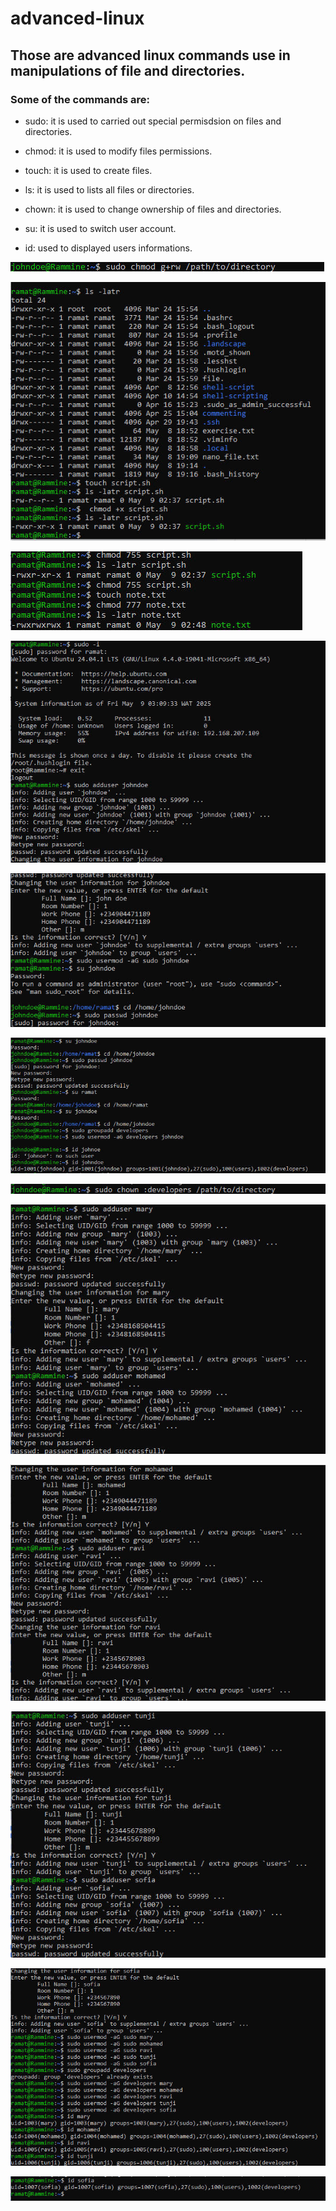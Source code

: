 # advanced-linux

## Those are advanced linux commands use in manipulations of file and directories.

### Some of the commands are:

- sudo: it is used to carried out special permisdsion on files and directories.

- chmod: it is used to modify files permissions.

- touch: it is used to create files. 

- ls: it is used to lists all files or directories.

- chown: it is used to change ownership of files and directories.

- su: it is used to switch user account.

 - id: used to displayed users informations.

 ![file](./IMGS/file.jpg)

 ![file](./IMGS/file1.jpg)

 ![file](./IMGS/file2.jpg)

 ![file](./IMGS/file3.jpg)

 ![file](./IMGS/file4.jpg)

 ![file](./IMGS/file5.jpg)

 ![file](./IMGS/file6.jpg)

 ![file](./IMGS/file7.jpg)

 ![file](./IMGS/file8.jpg)

 ![file](./IMGS/file9.jpg)

 ![file](./IMGS/file10.jpg)

 ![file](./IMGS/file11.jpg)
